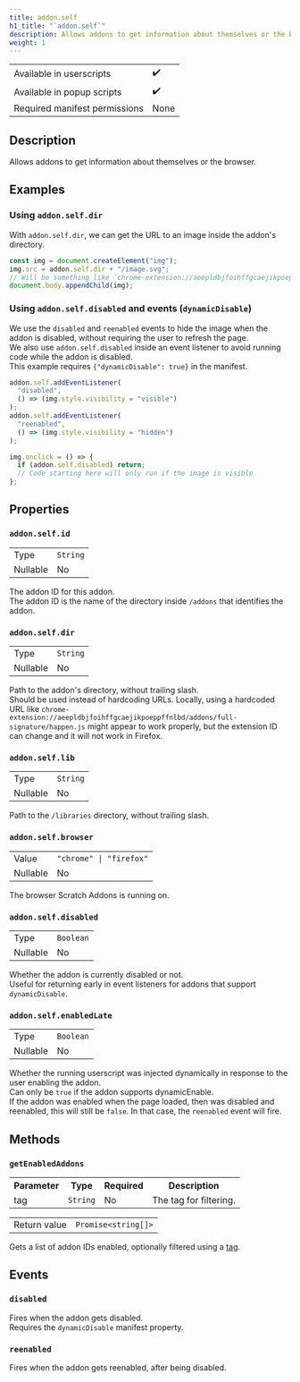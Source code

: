```yaml
---
title: addon.self
h1_title: "`addon.self`"
description: Allows addons to get information about themselves or the browser.
weight: 1
---
```


|                               |      |
| ----------------------------- | ---- |
| Available in userscripts      | ✔️   |
| Available in popup scripts    | ✔️   |
| Required manifest permissions | None |

## Description

Allows addons to get information about themselves or the browser.

## Examples

### Using `addon.self.dir`

With `addon.self.dir`, we can get the URL to an image inside the addon's directory.

```js
const img = document.createElement("img");
img.src = addon.self.dir + "/image.svg";
// Will be something like `chrome-extension://aeepldbjfoihffgcaejikpoeppffnlbd/addons/addon-id/image.svg`
document.body.appendChild(img);
```

### Using `addon.self.disabled` and events (`dynamicDisable`)

We use the `disabled` and `reenabled` events to hide the image when the addon is disabled, without
requiring the user to refresh the page.  
We also use `addon.self.disabled` inside an event listener to avoid running code while the addon is disabled.  
This example requires `{"dynamicDisable": true}` in the manifest.

```js
addon.self.addEventListener(
  "disabled",
  () => (img.style.visibility = "visible")
);
addon.self.addEventListener(
  "reenabled",
  () => (img.style.visibility = "hidden")
);

img.onclick = () => {
  if (addon.self.disabled) return;
  // Code starting here will only run if the image is visible
};
```

## Properties

### `addon.self.id`

<table>
  <tr>
    <td>Type</td>
    <td><code>String</code></td>
  </tr>
  <tr>
    <td>Nullable</td>
    <td>No</td> 
  </tr>
</table>

The addon ID for this addon.  
The addon ID is the name of the directory inside `/addons` that identifies the addon.

### `addon.self.dir`

<table>
  <tr>
    <td>Type</td>
    <td><code>String</code></td>
  </tr>
  <tr>
    <td>Nullable</td>
    <td>No</td> 
  </tr>
</table>

Path to the addon's directory, without trailing slash.  
Should be used instead of hardcoding URLs. Locally, using a hardcoded URL like `chrome-extension://aeepldbjfoihffgcaejikpoeppffnlbd/addons/full-signature/happen.js` might appear to work properly, but the extension ID can change and it will not work in Firefox.

### `addon.self.lib`

<table>
  <tr>
    <td>Type</td>
    <td><code>String</code></td>
  </tr>
  <tr>
    <td>Nullable</td>
    <td>No</td> 
  </tr>
</table>

Path to the `/libraries` directory, without trailing slash.

### `addon.self.browser`

<table>
  <tr>
    <td>Value</td>
    <td><code>"chrome" | "firefox"</code></td>
  </tr>
  <tr>
    <td>Nullable</td>
    <td>No</td> 
  </tr>
</table>

The browser Scratch Addons is running on.

### `addon.self.disabled`

<table>
  <tr>
    <td>Type</td>
    <td><code>Boolean</code></td>
  </tr>
  <tr>
    <td>Nullable</td>
    <td>No</td> 
  </tr>
</table>

Whether the addon is currently disabled or not.  
Useful for returning early in event listeners for addons that support `dynamicDisable`.

### `addon.self.enabledLate`

<table>
  <tr>
    <td>Type</td>
    <td><code>Boolean</code></td>
  </tr>
  <tr>
    <td>Nullable</td>
    <td>No</td> 
  </tr>
</table>

Whether the running userscript was injected dynamically in response to the user enabling the addon.  
Can only be `true` if the addon supports dynamicEnable.  
If the addon was enabled when the page loaded, then was disabled and reenabled, this will still be `false`.
In that case, the `reenabled` event will fire.

## Methods

### `getEnabledAddons`

<table>
  <tr>
    <th>Parameter</th>
    <th>Type</th>
    <th>Required</th>
    <th>Description</th>
  </tr>
  <tr>
    <td>tag</td>
    <td><code>String</code></td>
    <td>No</td>
    <td>The tag for filtering.</td>
  </tr>
</table>

<table>
  <tr>
    <td>Return value</td>
    <td><code>Promise&lt;string[]></code></td>
  </tr>
</table>

Gets a list of addon IDs enabled, optionally filtered using a [tag](https://scratchaddons.com/develop/reference/addon-manifest/#tags).

## Events

### `disabled`

Fires when the addon gets disabled.  
Requires the `dynamicDisable` manifest property.

### `reenabled`

Fires when the addon gets reenabled, after being disabled.

<!-- Requires the `dynamicDisable` manifest property. -->
